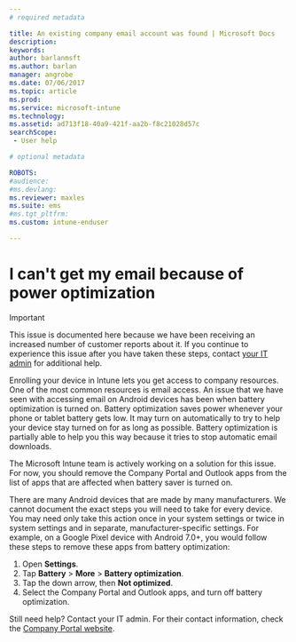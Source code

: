 ```yaml
---
# required metadata

title: An existing company email account was found | Microsoft Docs
description:
keywords:
author: barlanmsftms.author: barlan
manager: angrobe
ms.date: 07/06/2017
ms.topic: article
ms.prod:
ms.service: microsoft-intune
ms.technology:
ms.assetid: ad713f18-40a9-421f-aa2b-f8c21028d57csearchScope: - User help

# optional metadata

ROBOTS:   
#audience:
#ms.devlang:
ms.reviewer: maxles
ms.suite: ems
#ms.tgt_pltfrm:
ms.custom: intune-enduser

---
```


# I can't get my email because of power optimization

> [!IMPORTANT]
> This issue is documented here because we have been receiving an increased number of customer reports about it. If you continue to experience this issue after you have taken these steps, contact [your IT admin](https://portal.manage.microsoft.com) for additional help.

Enrolling your device in Intune lets you get access to company resources. One of the most common resources is email access. An issue that we have seen with accessing email on Android devices has been when battery optimization is turned on. Battery optimization saves power whenever your phone or tablet battery gets low. It may turn on automatically to try to help your device stay turned on for as long as possible. Battery optimization is partially able to help you this way because it tries to stop automatic email downloads.  

The Microsoft Intune team is actively working on a solution for this issue. For now, you should remove the Company Portal and Outlook apps from the list of apps that are affected when battery saver is turned on.

There are many Android devices that are made by many manufacturers. We cannot document the exact steps you will need to take for every device. You may need only take this action once in your system settings or twice in system settings and in separate, manufacturer-specific settings. For example, on a Google Pixel device with Android 7.0+, you would follow these steps to remove these apps from battery optimization:

1. Open **Settings**.
2. Tap **Battery** > **More** > **Battery optimization**.
3. Tap the down arrow, then **Not optimized**.
4. Select the Company Portal and Outlook apps, and turn off battery optimization.

Still need help? Contact your IT admin. For their contact information, check the [Company Portal website](http://portal.manage.microsoft.com).
